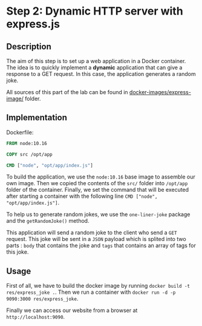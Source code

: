 # Step 2: Dynamic HTTP server with express.js

## Description

The aim of this step is to set up a web application in a Docker container. The idea is to quickly implement a **dynamic** application that can give a response to a GET request. In this case, the application generates a random joke.

All sources of this part of the lab can be found in [docker-images/express-image/](../docker-images/express-image/) folder.

## Implementation

Dockerfile: 

```dockerfile
FROM node:10.16

COPY src /opt/app

CMD ["node", "opt/app/index.js"]
```

To build the application, we use the `node:10.16` base image to assemble our own image. Then we copied the contents of the `src/` folder into `/opt/app` folder of the container. Finally, we set the command that will be executed after starting a container with the following line `CMD ["node", "opt/app/index.js"]`.

To help us to generate random jokes, we use the `one-liner-joke` package and the `getRandomJoke()` method.

This application will send a random joke to the client who send a `GET` request. This joke will be sent in a `JSON` payload which is splited into two parts : `body` that contains the joke and `tags` that contains an array of tags for this joke.

## Usage

First of all, we have to build the docker image by running `docker build -t res/express_joke .`. Then we run a container with `docker run -d -p 9090:3000 res/express_joke`.

Finally we can access our website from a browser at `http://localhost:9090`.